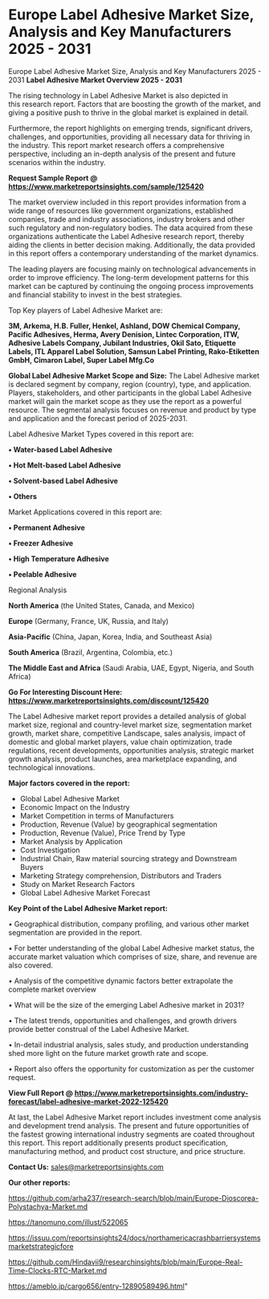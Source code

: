 # Europe Label Adhesive Market Size, Analysis and Key Manufacturers 2025 - 2031
 Europe Label Adhesive Market Size, Analysis and Key Manufacturers 2025 - 2031
<Strong> Label Adhesive Market Overview 2025 - 2031</strong>

The rising technology in Label Adhesive Market is also depicted in this research report. Factors that are boosting the growth of the market, and giving a positive push to thrive in the global market is explained in detail.

Furthermore, the report highlights on emerging trends, significant drivers, challenges, and opportunities, providing all necessary data for thriving in the industry. This report market research offers a comprehensive perspective, including an in-depth analysis of the present and future scenarios within the industry.

<strong>Request Sample Report @ <a href=https://www.marketreportsinsights.com/sample/125420>https://www.marketreportsinsights.com/sample/125420</a></strong>

The market overview included in this report provides information from a wide range of resources like government organizations, established companies, trade and industry associations, industry brokers and other such regulatory and non-regulatory bodies. The data acquired from these organizations authenticate the Label Adhesive research report, thereby aiding the clients in better decision making. Additionally, the data provided in this report offers a contemporary understanding of the market dynamics.

The leading players are focusing mainly on technological advancements in order to improve efficiency. The long-term development patterns for this market can be captured by continuing the ongoing process improvements and financial stability to invest in the best strategies.

Top Key players of Label Adhesive Market are:

<strong>3M, Arkema, H.B. Fuller, Henkel, Ashland, DOW Chemical Company, Pacific Adhesives, Herma, Avery Denision, Lintec Corporation, ITW, Adhesive Labels Company, Jubilant Industries, Okil Sato, Etiquette Labels, ITL Apparel Label Solution, Samsun Label Printing, Rako-Etiketten GmbH, Cimaron Label, Super Label Mfg.Co</strong>

<strong><b>Global Label Adhesive Market Scope and Size:</b></strong>
The Label Adhesive market is declared segment by company, region (country), type, and application. Players, stakeholders, and other participants in the global Label Adhesive market will gain the market scope as they use the report as a powerful resource. The segmental analysis focuses on revenue and product by type and application and the forecast period of 2025-2031.

Label Adhesive Market Types covered in this report are:

<strong>• Water-based Label Adhesive

• Hot Melt-based Label Adhesive

• Solvent-based Label Adhesive

• Others</strong>

Market Applications covered in this report are:

<strong>• Permanent Adhesive

• Freezer Adhesive

• High Temperature Adhesive

• Peelable Adhesive</strong> 

Regional Analysis

<strong>North America</strong> (the United States, Canada, and Mexico)

<strong>Europe</strong> (Germany, France, UK, Russia, and Italy)

<strong>Asia-Pacific</strong> (China, Japan, Korea, India, and Southeast Asia)

<strong>South America</strong> (Brazil, Argentina, Colombia, etc.)

<strong>The Middle East and Africa</strong> (Saudi Arabia, UAE, Egypt, Nigeria, and South Africa)

<strong>Go For Interesting Discount Here: <a href=https://www.marketreportsinsights.com/discount/125420>https://www.marketreportsinsights.com/discount/125420</a></strong>

The Label Adhesive market report provides a detailed analysis of global market size, regional and country-level market size, segmentation market growth, market share, competitive Landscape, sales analysis, impact of domestic and global market players, value chain optimization, trade regulations, recent developments, opportunities analysis, strategic market growth analysis, product launches, area marketplace expanding, and technological innovations.

<strong><b>Major factors covered in the report:</b></strong>
<ul>
  <li>Global Label Adhesive Market </li>
  <li>Economic Impact on the Industry</li>
  <li>Market Competition in terms of Manufacturers</li>
  <li>Production, Revenue (Value) by geographical segmentation</li>
  <li>Production, Revenue (Value), Price Trend by Type</li>
  <li>Market Analysis by Application</li>
  <li>Cost Investigation</li>
  <li>Industrial Chain, Raw material sourcing strategy and Downstream Buyers</li>
  <li>Marketing Strategy comprehension, Distributors and Traders</li>
  <li>Study on Market Research Factors</li>
  <li>Global Label Adhesive Market Forecast</li>
</ul>

<strong><b>Key Point of the Label Adhesive Market report:</b></strong>

• Geographical distribution, company profiling, and various other market segmentation are provided in the report.

• For better understanding of the global Label Adhesive market status, the accurate market valuation which comprises of size, share, and revenue are also covered.

• Analysis of the competitive dynamic factors better extrapolate the complete market overview

• What will be the size of the emerging Label Adhesive market in 2031?

• The latest trends, opportunities and challenges, and growth drivers provide better construal of the Label Adhesive Market.

• In-detail industrial analysis, sales study, and production understanding shed more light on the future market growth rate and scope.

• Report also offers the opportunity for customization as per the customer request.

<strong><b>View Full Report @ <a href=https://www.marketreportsinsights.com/industry-forecast/label-adhesive-market-2022-125420>https://www.marketreportsinsights.com/industry-forecast/label-adhesive-market-2022-125420</a></b></strong>


At last, the Label Adhesive Market report includes investment come analysis and development trend analysis. The present and future opportunities of the fastest growing international industry segments are coated throughout this report. This report additionally presents product specification, manufacturing method, and product cost structure, and price structure.

<strong>Contact Us:</strong>
sales@marketreportsinsights.com

<strong>Our other reports:</strong>

<a href=https://github.com/arha237/research-search/blob/main/Europe-Dioscorea-Polystachya-Market.md>https://github.com/arha237/research-search/blob/main/Europe-Dioscorea-Polystachya-Market.md</a>

<a href=https://tanomuno.com/illust/522065>https://tanomuno.com/illust/522065</a>

<a href=https://issuu.com/reportsinsights24/docs/northamericacrashbarriersystemsmarketstrategicfore>https://issuu.com/reportsinsights24/docs/northamericacrashbarriersystemsmarketstrategicfore</a>

<a href=https://github.com/Hindavii9/researchinsights/blob/main/Europe-Real-Time-Clocks-RTC-Market.md>https://github.com/Hindavii9/researchinsights/blob/main/Europe-Real-Time-Clocks-RTC-Market.md</a>

<a href=https://ameblo.jp/cargo656/entry-12890589496.html>https://ameblo.jp/cargo656/entry-12890589496.html</a>"
